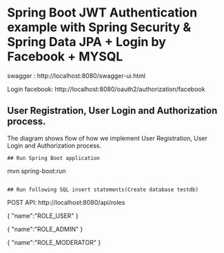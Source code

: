 # Spring Boot JWT Authentication example with Spring Security & Spring Data JPA + Login by Facebook + MYSQL
swagger : http://localhost:8080/swagger-ui.html

Login facebook: http://localhost:8080/oauth2/authorization/facebook
## User Registration, User Login and Authorization process.
The diagram shows flow of how we implement User Registration, User Login and Authorization process.

```
## Run Spring Boot application
```
mvn spring-boot:run
```

## Run following SQL insert statements(Create database testdb)
```
POST API: http://localhost:8080/api/roles

{
    "name":"ROLE_USER"
}

{
    "name":"ROLE_ADMIN"
}

{
    "name":"ROLE_MODERATOR"
}
```
